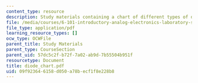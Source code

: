 ```yaml
---
content_type: resource
description: Study materials containing a chart of different types of diodes.
file: /media/courses/6-101-introductory-analog-electronics-laboratory-spring-2007/09f923646158d050a78becf1f8e228b8_diode_chart.pdf
file_type: application/pdf
learning_resource_types: []
ocw_type: OCWFile
parent_title: Study Materials
parent_type: CourseSection
parent_uid: 57dc5c2f-b72f-7a02-ab9d-7b55504b951f
resourcetype: Document
title: diode_chart.pdf
uid: 09f92364-6158-d050-a78b-ecf1f8e228b8
---
```

